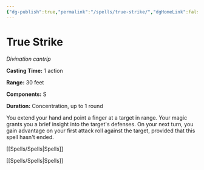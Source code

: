 ```yaml
---
{"dg-publish":true,"permalink":"/spells/true-strike/","dgHomeLink":false,"dgPassFrontmatter":true}
---
```



# True Strike

*Divination cantrip*

**Casting Time:** 1 action

**Range:** 30 feet

**Components:** S

**Duration:** Concentration, up to 1 round

You extend your hand and point a finger at a target in range. Your magic grants you a brief insight into the target's defenses. On your next turn, you gain advantage on your first attack roll against the target, provided that this spell hasn't ended.



[[Spells/Spells|Spells]]

[[Spells/Spells|Spells]]